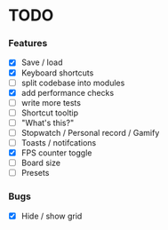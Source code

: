 # TODO

### Features

- [x] Save / load
- [x] Keyboard shortcuts
- [ ] split codebase into modules
- [x] add performance checks
- [ ] write more tests
- [ ] Shortcut tooltip
- [ ] "What's this?"
- [ ] Stopwatch / Personal record / Gamify
- [ ] Toasts / notifcations
- [x] FPS counter toggle
- [ ] Board size
- [ ] Presets

### Bugs

- [x] Hide / show grid

